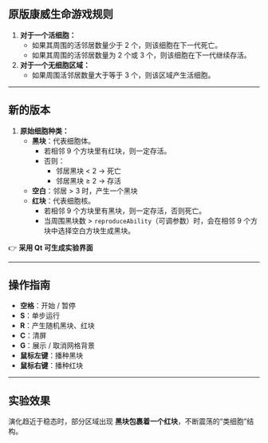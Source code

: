## 原版康威生命游戏规则

1. **对于一个活细胞：**
   - 如果其周围的活邻居数量少于 2 个，则该细胞在下一代死亡。
   - 如果其周围的活邻居数量为 2 个或 3 个，则该细胞在下一代继续存活。
2. **对于一个无细胞区域：**
   - 如果周围活邻居数量大于等于 3 个，则该区域产生活细胞。

---

## 新的版本

1. **原始细胞种类：**
   - **黑块**：代表细胞体。  
     - 若相邻 9 个方块里有红块，则一定存活。  
     - 否则：
       - 邻居黑块 < 2 → 死亡  
       - 邻居黑块 ≥ 2 → 存活  
   - **空白**：邻居 > 3 时，产生一个黑块  
   - **红块**：代表细胞核。  
     - 若相邻 9 个方块里有黑块，则一定存活，否则死亡。  
     - 当周围黑块数 > `reproduceAbility`（可调参数）时，会在相邻 9 个方块中选择空白方块生成黑块。  

👉 **采用 Qt 可生成实验界面**

---

## 操作指南

- **空格**：开始 / 暂停  
- **S**：单步运行  
- **R**：产生随机黑块、红块  
- **C**：清屏  
- **G**：展示 / 取消网格背景  
- **鼠标左键**：播种黑块  
- **鼠标右键**：播种红块  

---

## 实验效果

演化趋近于稳态时，部分区域出现 **黑块包裹着一个红块**，不断震荡的“类细胞”结构。
